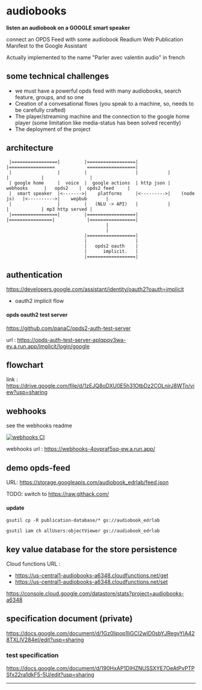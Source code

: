 # audiobooks

**listen an audiobook on a GOOGLE smart speaker**

connect an OPDS Feed with some audiobook Readium Web Publication Manifest to the Google Assistant

Actually implemented to the name "Parler avec valentin audio" in french

## some technical challenges

- we must have a powerful opds feed with many audiobooks, search feature, groups, and so one 
- Creation of a convesational flows (you speak to a machine, so, needs to be carefully crafted)
- The player/streaming machine and the connection to the google home player (some limitation like media-status has been solved recently)
- The deployment of the project


## architecture

``` 
 |=================|         |==================|           |=================            ==================|
 |                 |         |                  |           |                |            |                 |
 | google home     |  voice  |  google actions  | http json |  webhooks      |   opds2    |  opds2 feed     |
 |  smart speaker  |<------->|    platforms     |<--------->|    (node js)   |<---------->|    wepbub       |
 |                 |         |   (NLU -> API)   |           |                |            | mp3 http served |
 |=================|         |==================|           |================|            |=================|
                                     |
                                     |
                             |==================|
                             |                  |
                             |   opds2 oauth    |
                             |      implicit.   |
                             |==================|                                     
```

## authentication 

https://developers.google.com/assistant/identity/oauth2?oauth=implicit

- oauth2 implicit flow

#### opds oauth2 test server

https://github.com/panaC/opds2-auth-test-server

url : https://opds-auth-test-server-aplqpqv3wa-ey.a.run.app/implicit/login/google

## flowchart

link : https://drive.google.com/file/d/1zEJQ8oDXU0E5h31OtbDz2COLnirJ8WTn/view?usp=sharing

## webhooks

see the webhooks readme

[![webhooks CI](https://github.com/panaC/audiobooks/actions/workflows/node.js.yml/badge.svg)](https://github.com/panaC/audiobooks/actions/workflows/node.js.yml)

webhooks url : https://webhooks-4ovpraf5sq-ew.a.run.app/

## demo opds-feed

URL: https://storage.googleapis.com/audiobook_edrlab/feed.json

TODO: switch to https://raw.githack.com/

#### update

`gsutil cp -R publication-database/* gs://audiobook_edrlab`

`gsutil iam ch allUsers:objectViewer gs://audiobook_edrlab`

## key value database for the store persistence

Cloud functions URL :

- https://us-central1-audiobooks-a6348.cloudfunctions.net/get
- https://us-central1-audiobooks-a6348.cloudfunctions.net/set

https://console.cloud.google.com/datastore/stats?project=audiobooks-a6348

## specification document (private)
https://docs.google.com/document/d/1Gz0lipop1liGCl2wID0sbYJRegvYIA428TXLIV284eI/edit?usp=sharing

### test specification

https://docs.google.com/document/d/190HxAP1DIHZNUSSXYE7OeAtPvPTPSfx22ra1dkF5-5U/edit?usp=sharing

----
